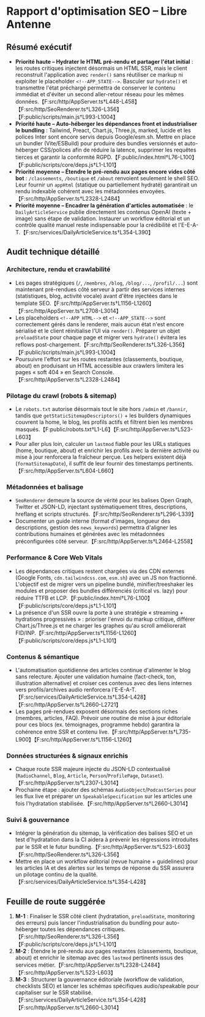 # Rapport d'optimisation SEO – Libre Antenne

## Résumé exécutif
- **Priorité haute – Hydrater le HTML pré-rendu et partager l'état initial** : les routes critiques injectent désormais un HTML SSR, mais le client reconstruit l'application avec `render()` sans réutiliser ce markup ni exploiter le placeholder `<!--APP_STATE-->`. Basculer sur `hydrate()` et transmettre l'état préchargé permettra de conserver le contenu immédiat et d'éviter un second aller-retour réseau pour les mêmes données.【F:src/http/AppServer.ts†L448-L458】【F:src/http/SeoRenderer.ts†L326-L356】【F:public/scripts/main.js†L993-L1004】
- **Priorité haute – Auto-héberger les dépendances front et industrialiser le bundling** : Tailwind, Preact, Chart.js, Three.js, marked, lucide et les polices Inter sont encore servis depuis Google/esm.sh. Mettre en place un bundler (Vite/ESBuild) pour produire des bundles versionnés et auto-héberger CSS/polices afin de réduire la latence, supprimer les requêtes tierces et garantir la conformité RGPD.【F:public/index.html†L76-L100】【F:public/scripts/core/deps.js†L1-L101】
- **Priorité moyenne – Étendre le pré-rendu aux pages encore vides côté bot** : `/classements`, `/boutique` et `/about` renvoient seulement le shell SEO. Leur fournir un `appHtml` (statique ou partiellement hydraté) garantirait un rendu indexable cohérent avec les métadonnées envoyées.【F:src/http/AppServer.ts†L2328-L2484】
- **Priorité moyenne – Encadrer la génération d'articles automatisée** : le `DailyArticleService` publie directement les contenus OpenAI (texte + image) sans étape de validation. Instaurer un workflow éditorial et un contrôle qualité manuel reste indispensable pour la crédibilité et l'E-E-A-T.【F:src/services/DailyArticleService.ts†L354-L390】

## Audit technique détaillé

### Architecture, rendu et crawlabilité
- Les pages stratégiques (`/`, `/membres`, `/blog`, `/blog/...`, `/profil/...`) sont maintenant pré-rendues côté serveur à partir des services internes (statistiques, blog, activité vocale) avant d'être injectées dans le template SEO.【F:src/http/AppServer.ts†L1156-L1260】【F:src/http/AppServer.ts†L2708-L3014】
- Les placeholders `<!--APP_HTML-->` et `<!--APP_STATE-->` sont correctement gérés dans le renderer, mais aucun état n'est encore sérialisé et le client réinitialise l'UI via `render()`. Préparer un objet `preloadState` pour chaque page et migrer vers `hydrate()` évitera les reflows post-chargement.【F:src/http/SeoRenderer.ts†L326-L356】【F:public/scripts/main.js†L993-L1004】
- Poursuivre l'effort sur les routes restantes (classements, boutique, about) en produisant un HTML accessible aux crawlers limitera les pages « soft 404 » en Search Console.【F:src/http/AppServer.ts†L2328-L2484】

### Pilotage du crawl (robots & sitemap)
- Le `robots.txt` autorise désormais tout le site hors `/admin` et `/bannir`, tandis que `getStaticSitemapDescriptors()` + les builders dynamiques couvrent la home, le blog, les profils actifs et filtrent bien les membres masqués.【F:public/robots.txt†L1-L6】【F:src/http/AppServer.ts†L523-L603】
- Pour aller plus loin, calculer un `lastmod` fiable pour les URLs statiques (home, boutique, about) et enrichir les profils avec la dernière activité ou mise à jour renforcera la fraîcheur perçue. Les helpers existent déjà (`formatSitemapDate`), il suffit de leur fournir des timestamps pertinents.【F:src/http/AppServer.ts†L604-L660】

### Métadonnées et balisage
- `SeoRenderer` demeure la source de vérité pour les balises Open Graph, Twitter et JSON-LD, injectant systématiquement titres, descriptions, hreflang et scripts structurés.【F:src/http/SeoRenderer.ts†L296-L339】
- Documenter un guide interne (format d'images, longueur des descriptions, gestion des `news_keywords`) permettra d'aligner les contributions humaines et générées avec les métadonnées préconfigurées côté serveur.【F:src/http/AppServer.ts†L2464-L2558】

### Performance & Core Web Vitals
- Les dépendances critiques restent chargées via des CDN externes (Google Fonts, `cdn.tailwindcss.com`, `esm.sh`) avec un JS non fractionné. L'objectif est de migrer vers un pipeline bundlé, minifier/treeshaker les modules et proposer des bundles différenciés (critical vs. lazy) pour réduire TTFB et LCP.【F:public/index.html†L76-L100】【F:public/scripts/core/deps.js†L1-L101】
- La présence d'un SSR ouvre la porte à une stratégie « streaming + hydrations progressives » : prioriser l'envoi du markup critique, différer Chart.js/Three.js et ne charger les graphes qu'au scroll améliorerait FID/INP.【F:src/http/AppServer.ts†L1156-L1260】【F:public/scripts/core/deps.js†L1-L101】

### Contenus & sémantique
- L'automatisation quotidienne des articles continue d'alimenter le blog sans relecture. Ajouter une validation humaine (fact-check, ton, illustration alternative) et croiser ces contenus avec des liens internes vers profils/archives audio renforcera l'E-E-A-T.【F:src/services/DailyArticleService.ts†L354-L428】【F:src/http/AppServer.ts†L2660-L2721】
- Les pages pré-rendues exposent désormais des sections riches (membres, articles, FAQ). Prévoir une routine de mise à jour éditoriale pour ces blocs (ex. témoignages, programme hebdo) garantira la cohérence entre SSR et contenu live.【F:src/http/AppServer.ts†L735-L900】【F:src/http/AppServer.ts†L1156-L1260】

### Données structurées & signaux enrichis
- Chaque route SSR majeure injecte du JSON-LD contextualisé (`RadioChannel`, `Blog`, `Article`, `Person`/`ProfilePage`, `Dataset`).【F:src/http/AppServer.ts†L2307-L3014】
- Prochaine étape : ajouter des schémas `AudioObject`/`PodcastSeries` pour les flux live et préparer un `SpeakableSpecification` sur les articles une fois l'hydratation stabilisée.【F:src/http/AppServer.ts†L2660-L3014】

### Suivi & gouvernance
- Intégrer la génération du sitemap, la vérification des balises SEO et un test d'hydratation dans la CI aidera à prévenir les régressions introduites par le SSR et le futur bundling.【F:src/http/AppServer.ts†L523-L603】【F:src/http/SeoRenderer.ts†L326-L356】
- Mettre en place un workflow éditorial (revue humaine + guidelines) pour les articles IA et des alertes sur les temps de réponse du SSR assurera un pilotage continu de la qualité.【F:src/services/DailyArticleService.ts†L354-L428】

## Feuille de route suggérée
1. **M-1** : Finaliser le SSR côté client (hydratation, `preloadState`, monitoring des erreurs) puis lancer l'industrialisation du bundling pour auto-héberger toutes les dépendances critiques.【F:src/http/SeoRenderer.ts†L326-L356】【F:public/scripts/core/deps.js†L1-L101】
2. **M-2** : Étendre le pré-rendu aux pages restantes (classements, boutique, about) et enrichir le sitemap avec des `lastmod` pertinents issus des services métier.【F:src/http/AppServer.ts†L2328-L2484】【F:src/http/AppServer.ts†L523-L603】
3. **M-3** : Structurer la gouvernance éditoriale (workflow de validation, checklists SEO) et lancer les schémas spécifiques audio/speakable pour capitaliser sur le SSR stabilisé.【F:src/services/DailyArticleService.ts†L354-L428】【F:src/http/AppServer.ts†L2660-L3014】
